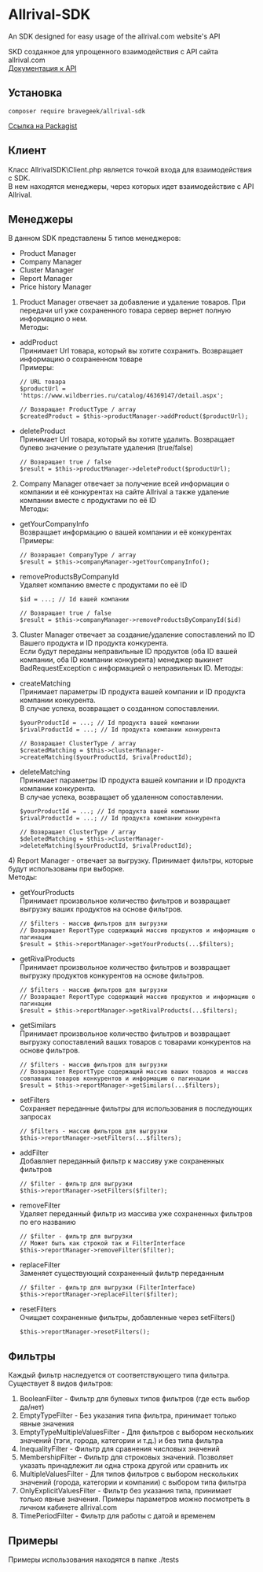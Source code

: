 # Allrival-SDK
An SDK designed for easy usage of the allrival.com website's API

SKD созданное для упрощенного взаимодействия с API сайта allrival.com  
[Документация к API](https://allrival.com/docs-api)

## Установка
```
composer require bravegeek/allrival-sdk
```
[Ссылка на Packagist](https://packagist.org/packages/bravegeek/allrival-sdk)
## Клиент
Класс AllrivalSDK\Client.php является точкой входа для взаимодействия с SDK. <br>
В нем находятся менеджеры, через которых идет взаимодействие с API Allrival.
## Менеджеры
В данном SDK представлены 5 типов менеджеров:
<ul>
<li>Product Manager</li>
<li>Company Manager</li>
<li>Cluster Manager</li>
<li>Report Manager</li>
<li>Price history Manager</li>
</ul>


1) Product Manager отвечает за добавление и удаление товаров. При передачи url
уже сохраненного товара сервер вернет полную информацию о нем.<br>
Методы:
<ul>
<li>addProduct<br>
Принимает Url товара, который вы хотите сохранить. Возвращает информацию о сохраненном товаре<br>
Примеры:

```
// URL товара
$productUrl = 'https://www.wildberries.ru/catalog/46369147/detail.aspx';

// Возвращает ProductType / array
$createdProduct = $this->productManager->addProduct($productUrl);
```
</li>
<li>deleteProduct<br>
Принимает Url товара, который вы хотите удалить. Возвращает булево значение о результате удаления (true/false)<br>

```
// Возвращает true / false
$result = $this->productManager->deleteProduct($productUrl);
```
</li>
</ul>

2) Company Manager отвечает за получение всей информации о компании и её конкурентах на сайте Allrival а также удаление компании вместе с продуктами по её ID<br>
Методы:
<ul>
<li>getYourCompanyInfo <br>
Возвращает информацию о вашей компании и её конкурентах <br>
Примеры:

```
// Возвращает CompanyType / array
$result = $this->companyManager->getYourCompanyInfo();
```
</li>
<li>removeProductsByCompanyId <br>
Удаляет компанию вместе с продуктами по её ID <br>

```
$id = ...; // Id вашей компании

// Возвращает true / false
$result = $this->companyManager->removeProductsByCompanyId($id)
```
</li>
</ul>

3) Cluster Manager отвечает за создание/удаление сопоставлений по ID Вашего продукта и ID продукта конкурента. <br>
Если будут переданы неправильные ID продуктов (оба ID вашей компании, оба ID компании конкурента) менеджер выкинет BadRequestException с информацией о неправильных ID.
Методы:
<ul>
<li>createMatching <br>
Принимает параметры ID продукта вашей компании и ID продукта компании конкурента. <br>
В случае успеха, возвращает о созданном сопоставлении.<br>

```
$yourProductId = ...; // Id продукта вашей компании
$rivalProductId = ...; // Id продукта компании конкурента

// Возвращает ClusterType / array
$createdMatching = $this->clusterManager->createMatching($yourProductId, $rivalProductId);
```
</li>
<li>deleteMatching <br>
Принимает параметры ID продукта вашей компании и ID продукта компании конкурента.<br>
В случае успеха, возвращает об удаленном сопоставлении.<br>

```
$yourProductId = ...; // Id продукта вашей компании
$rivalProductId = ...; // Id продукта компании конкурента

// Возвращает ClusterType / array
$deletedMatching = $this->clusterManager->deleteMatching($yourProductId, $rivalProductId);
```
</li>
</ul>
4) Report Manager - отвечает за выгрузку. Принимает фильтры, которые будут использованы при выборке. <br>
Методы:
<ul>
<li>getYourProducts <br>
Принимает произвольное количество фильтров и возвращает выгрузку ваших продуктов на основе фильтров.

```
// $filters - массив фильтров для выгрузки
// Возвращает ReportType содержащий массив продуктов и информацию о пагинации
$result = $this->reportManager->getYourProducts(...$filters);
```
</li>
<li>getRivalProducts <br>
Принимает произвольное количество фильтров и возвращает выгрузку продуктов конкурентов на основе фильтров.

```
// $filters - массив фильтров для выгрузки
// Возвращает ReportType содержащий массив продуктов и информацию о пагинации
$result = $this->reportManager->getRivalProducts(...$filters);
```
</li>
<li>getSimilars <br>
Принимает произвольное количество фильтров и возвращает выгрузку сопоставлений ваших товаров с товарами конкурентов на основе фильтров.

```
// $filters - массив фильтров для выгрузки
// Возвращает ReportType содержащий массив ваших товаров и массив совпавших товаров конкурентов и информацию о пагинации
$result = $this->reportManager->getSimilars(...$filters);
```
</li>
<li>setFilters <br>
Сохраняет переданные фильтры для использования в последующих запросах

```
// $filters - массив фильтров для выгрузки
$this->reportManager->setFilters(...$filters);
```
</li>
<li>addFilter <br>
Добавляет переданный фильтр к массиву уже сохраненных фильтров

```
// $filter - фильтр для выгрузки
$this->reportManager->setFilters($filter);
```
</li>
<li>removeFilter <br>
Удаляет переданный фильтр из массива уже сохраненных фильтров по его названию

```
// $filter - фильтр для выгрузки
// Может быть как строкой так и FilterInterface
$this->reportManager->removeFilter($filter);
```
</li>
<li>replaceFilter <br>
Заменяет существующий сохраненный фильтр переданным

```
// $filter - фильтр для выгрузки (FilterInterface)
$this->reportManager->replaceFilter($filter);
```
</li>
<li>resetFilters <br>
Очищает сохраненные фильтры, добавленные через setFilters()

```
$this->reportManager->resetFilters();
```
</li>
</ul>


## Фильтры
Каждый фильтр наследуется от соответствующего типа фильтра. 
Существует 8 видов фильтров:
1) BooleanFilter - Фильтр для булевых типов фильтров (где есть выбор да/нет)
2) EmptyTypeFilter - Без указания типа фильтра, принимает только явные значения
3) EmptyTypeMultipleValuesFilter - Для фильтров с выбором нескольких значений (тэги, города, категории и т.д.) и без типа фильтра
4) InequalityFilter - Фильтр для сравнения числовых значений
5) MembershipFilter - Фильтр для строковых значений. Позволяет указать принадлежит ли одна строка другой или сравнить их
6) MultipleValuesFilter - Для типов фильтров с выбором нескольких значений (города, категории и компании) с выбором типа фильтра
7) OnlyExplicitValuesFilter - Фильтр без указания типа, принимает только явные значения. Примеры параметров можно посмотреть в личном кабинете allrival.com
8) TimePeriodFilter - Фильтр для работы с датой и временем

## Примеры
Примеры использования находятся в папке ./tests
